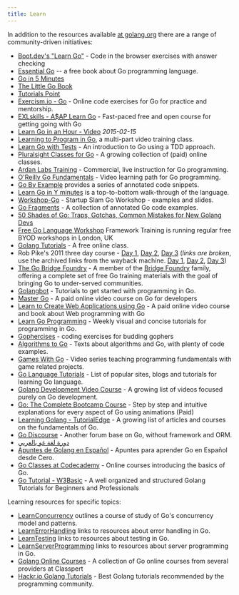 ```yaml
---
title: Learn
---
```


In addition to the resources available [at golang.org](https://go.dev/doc/#learning) there are a range of community-driven initiatives:

  * [Boot.dev's "Learn Go"](https://boot.dev/learn/learn-golang) - Code in the browser exercises with answer checking
  * [Essential Go](https://www.programming-books.io/essential/go/) -- a free book about Go programming language. 
  * [Go in 5 Minutes](https://gifm.dev)
  * [The Little Go Book](http://openmymind.net/The-Little-Go-Book/)
  * [Tutorials Point](https://www.tutorialspoint.com/go/index.htm)
  * [Exercism.io - Go](http://exercism.io/languages/go) - Online code exercises for Go for practice and mentorship.
  * [EXLskills - A$AP Learn Go](https://exlskills.com/learn-en/courses/aap-learn-go-golang--learn_golang_asap) - Fast-paced free and open course for getting going with Go
  * [Learn Go in an Hour - Video](https://www.youtube.com/watch?v=CF9S4QZuV30) _2015-02-15_
  * [Learning to Program in Go](https://www.youtube.com/playlist?list=PLei96ZX_m9sVSEXWwZi8uwd2vqCpEm4m6), a multi-part video training class.
  * [Learn Go with Tests](https://quii.gitbook.io/learn-go-with-tests/) - An introduction to Go using a TDD approach.
  * [Pluralsight Classes for Go](http://www.pluralsight.com/tag/golang) - A growing collection of (paid) online classes.
  * [Ardan Labs Training](https://www.ardanlabs.com/) - Commercial, live instruction for Go programming.
  * [O'Reilly Go Fundamentals](http://shop.oreilly.com/category/learning-path/go-fundamentals.do) - Video learning path for Go programming.
  * [Go By Example](http://gobyexample.com/) provides a series of annotated code snippets.
  * [Learn Go in Y minutes](http://learnxinyminutes.com/docs/go/) is a top-to-bottom walk-through of the language.
  * [Workshop-Go](https://github.com/sendwithus/workshop-go) - Startup Slam Go Workshop - examples and slides.
  * [Go Fragments](http://www.gofragments.net/) - A collection of annotated Go code examples.
  * [50 Shades of Go: Traps, Gotchas, Common Mistakes for New Golang Devs](http://devs.cloudimmunity.com/gotchas-and-common-mistakes-in-go-golang/index.html)
  * [Free Go Language Workshop](https://www.frameworktraining.co.uk/go-language-free-training-workshop/) Framework Training is running regular free BYOD workshops in London, UK
  * [Golang Tutorials](http://golangtutorials.blogspot.com/2011/05/table-of-contents.html) - A free online class.
  * Rob Pike's 2011 three day course - [Day 1](http://go.googlecode.com/hg-history/release-branch.r60/doc/GoCourseDay1.pdf), [Day 2](http://go.googlecode.com/hg-history/release-branch.r60/doc/GoCourseDay2.pdf), [Day 3](http://go.googlecode.com/hg-history/release-branch.r60/doc/GoCourseDay3.pdf) (*links are broken*, use the archived links from the wayback machine. [Day 1][wbday1], [Day 2][wbday2], [Day 3][wbday3])
  * [The Go Bridge Foundry](https://github.com/gobridge) - A member of the [Bridge Foundry](http://bridgefoundry.org/) family, offering a complete set of free Go training materials with the goal of bringing Go to under-served communities.
* [Golangbot](https://golangbot.com/learn-golang-series/) - Tutorials to get started with programming in Go.
* [Master Go](https://appliedgo.com/courses/mastergo/) - A paid online video course on Go for developers
* [Learn to Create Web Applications using Go](https://www.usegolang.com/) - A paid online video course and book about Web programming with Go
* [Learn Go Programming](https://blog.learngoprogramming.com) - Weekly visual and concise tutorials for programming in Go.
* [Gophercises](https://gophercises.com/) - coding exercises for budding gophers
* [Algorithms to Go](http://yourbasic.org/) - Texts about algorithms and Go, with plenty of code examples.
* [Games With Go](http://gameswithgo.org/) - Video series teaching programming fundamentals with game related projects.
* [Go Language Tutorials](https://www.cybrhome.com/topic/go-language-tutorials) - List of popular sites, blogs and tutorials for learning Go language.
* [Golang Development Video Course](https://www.youtube.com/playlist?list=PLzUGFf4GhXBL4GHXVcMMvzgtO8-WEJIoY) - A growing list of videos focused purely on Go development.
* [Go: The Complete Bootcamp Course](https://www.udemy.com/learn-go-the-complete-bootcamp-course-golang/?couponCode=GOWIKI) - Step by step and intuitive explanations for every aspect of Go using animations (Paid)
* [Learning Golang - TutorialEdge](https://tutorialedge.net/course/golang/) - A growing list of articles and courses on the fundamentals of Go.
* [Go Discourse](https://github.com/godiscourse/godiscourse) - Another forum base on Go, without framework and ORM.
* [دورة لغة غو بالعربي](https://argolang.com/learn-go-lang-beginners-course)
* [Apuntes de Golang en Español](https://apuntes.de/golang/) - Apuntes para aprender Go en Español desde Cero.
* [Go Classes at Codecademy](https://www.codecademy.com/learn/learn-go) - Online courses introducing the basics of Go.
* [Go Tutorial - W3Basic](https://www.w3basic.com/golang/) - A well organized and structured Golang Tutorials for Beginners and Professionals

[wbday1]: http://web.archive.org/web/20160305024536/http://go.googlecode.com/hg-history/release-branch.r60/doc/GoCourseDay1.pdf
[wbday2]: http://web.archive.org/web/20160305081012/http://go.googlecode.com/hg-history/release-branch.r60/doc/GoCourseDay2.pdf
[wbday3]: http://web.archive.org/web/20160305075151/http://go.googlecode.com/hg-history/release-branch.r60/doc/GoCourseDay3.pdf


Learning resources for specific topics:
  * [LearnConcurrency](LearnConcurrency) outlines a course of study of Go's concurrency model and patterns.
  * [LearnErrorHandling](LearnErrorHandling) links to resources about error handling in Go.
  * [LearnTesting](LearnTesting) links to resources about testing in Go.
  * [LearnServerProgramming](LearnServerProgramming) links to resources about server programming in Go.
  * [Golang Online Courses](https://classpert.com/go-programming) - A collection of Go online courses from several providers at Classpert
  * [Hackr.io Golang Tutorials](https://hackr.io/tutorials/learn-golang) - Best Golang tutorials recommended by the programming community.
